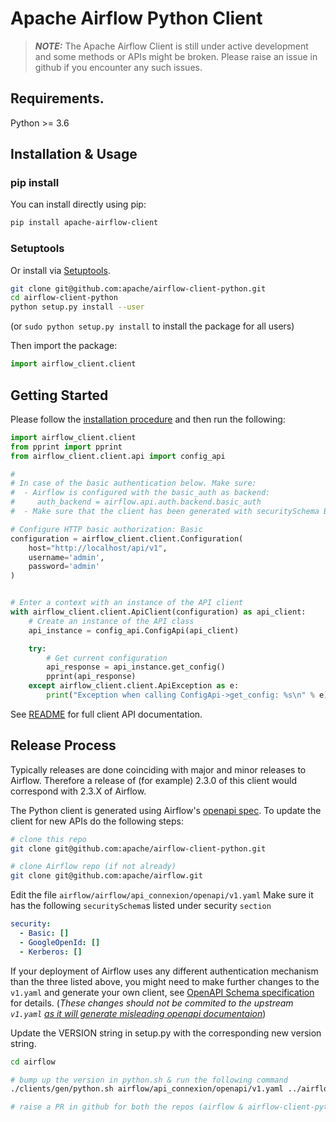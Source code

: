<!--
 Licensed to the Apache Software Foundation (ASF) under one
 or more contributor license agreements.  See the NOTICE file
 distributed with this work for additional information
 regarding copyright ownership.  The ASF licenses this file
 to you under the Apache License, Version 2.0 (the
 "License"); you may not use this file except in compliance
 with the License.  You may obtain a copy of the License at

   http://www.apache.org/licenses/LICENSE-2.0

 Unless required by applicable law or agreed to in writing,
 software distributed under the License is distributed on an
 "AS IS" BASIS, WITHOUT WARRANTIES OR CONDITIONS OF ANY
 KIND, either express or implied.  See the License for the
 specific language governing permissions and limitations
 under the License.
 -->

# Apache Airflow Python Client

> **_NOTE:_**  The Apache Airflow Client is still under active development and some methods
> or APIs might be broken. Please raise an issue in github if you encounter any such issues.



## Requirements.

Python >= 3.6

## Installation & Usage
### pip install

You can install directly using pip:

```sh
pip install apache-airflow-client
````

### Setuptools

Or install via [Setuptools](http://pypi.python.org/pypi/setuptools).

```sh
git clone git@github.com:apache/airflow-client-python.git
cd airflow-client-python
python setup.py install --user
```
(or `sudo python setup.py install` to install the package for all users)

Then import the package:
```python
import airflow_client.client
```

## Getting Started

Please follow the [installation procedure](#installation--usage) and then run the following:

```python
import airflow_client.client
from pprint import pprint
from airflow_client.client.api import config_api

#
# In case of the basic authentication below. Make sure:
#  - Airflow is configured with the basic_auth as backend:
#     auth_backend = airflow.api.auth.backend.basic_auth
#  - Make sure that the client has been generated with securitySchema Basic.

# Configure HTTP basic authorization: Basic
configuration = airflow_client.client.Configuration(
    host="http://localhost/api/v1",
    username='admin',
    password='admin'
)


# Enter a context with an instance of the API client
with airflow_client.client.ApiClient(configuration) as api_client:
    # Create an instance of the API class
    api_instance = config_api.ConfigApi(api_client)

    try:
        # Get current configuration
        api_response = api_instance.get_config()
        pprint(api_response)
    except airflow_client.client.ApiException as e:
        print("Exception when calling ConfigApi->get_config: %s\n" % e)
```

See [README](./airflow_client/README.md#documentation-for-api-endpoints) for full client API documentation.

## Release Process

Typically releases are done coinciding with major and minor releases to Airflow. Therefore a release of (for example) 2.3.0 of this client
would correspond with 2.3.X of Airflow.

The Python client is generated using Airflow's [openapi spec](https://github.com/apache/airflow/blob/master/clients/gen/python.sh).
To update the client for new APIs do the following steps:

```bash
# clone this repo
git clone git@github.com:apache/airflow-client-python.git

# clone Airflow repo (if not already)
git clone git@github.com:apache/airflow.git
```
Edit the file `airflow/airflow/api_connexion/openapi/v1.yaml`
Make sure it has the following `securitySchema`s listed under security `section`
```yaml
security:
  - Basic: []
  - GoogleOpenId: []
  - Kerberos: []
```
If your deployment of Airflow uses any different authentication mechanism than the three listed above, you might need to make further changes to the `v1.yaml` and generate your own client, see [OpenAPI Schema specification](https://swagger.io/docs/specification/authentication/) for details.
(*These changes should not be commited to the upstream `v1.yaml` [as it will generate misleading openapi documentaion](https://github.com/apache/airflow/pull/17174)*)

Update the VERSION string in setup.py with the corresponding new version string.

```bash
cd airflow

# bump up the version in python.sh & run the following command
./clients/gen/python.sh airflow/api_connexion/openapi/v1.yaml ../airflow-client-python/airflow_client

# raise a PR in github for both the repos (airflow & airflow-client-python)
```
